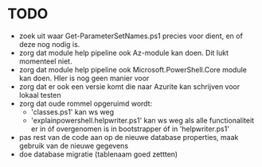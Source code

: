 # TODO

- zoek uit waar Get-ParameterSetNames.ps1 precies voor dient, en of deze nog nodig is.
- zorg dat module help pipeline ook Az-module kan doen. Dit lukt momenteel niet.
- zorg dat module help pipeline ook Microsoft.PowerShell.Core module kan doen. HIer is nog geen manier voor
- zorg dat er ook een versie komt die naar Azurite kan schrijven voor lokaal testen
- zorg dat oude rommel opgeruimd wordt: 
    - 'classes.ps1' kan ws weg
    - 'explainpowershell.helpwriter.ps1' kan ws weg als alle functionaliteit er in óf overgenomen is in bootstrapper óf in 'helpwriter.ps1'
- pas rest van de code aan op de nieuwe database properties, maak gebruik van de nieuwe gegevens
- doe database migratie (tablenaam goed zettten)